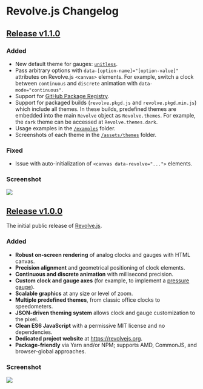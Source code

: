 Revolve.js Changelog
===



## [Release v1.1.0][v1.1.0]

### Added

- New default theme for gauges: [`unitless`][unt].
- Pass arbitrary options with `data-[option-name]="[option-value]"` attributes on Revolve.js `<canvas>` elements. For example, switch a clock between `continuous` and `discrete` animation with `data-mode="continuous"`.
- Support for [GitHub Package Registry][gpr].
- Support for packaged builds (`revolve.pkgd.js` and `revolve.pkgd.min.js`) which include all themes. In these builds, predefined themes are embedded into the main `Revolve` object as `Revolve.themes`. For example, the `dark` theme can be accessed at `Revolve.themes.dark`.
- Usage examples in the [`/examples`][ex] folder.
- Screenshots of each theme in the [`/assets/themes`][asth] folder.

### Fixed

- Issue with auto-initialization of `<canvas data-revolve="...">` elements.

### Screenshot

![][untimg]

[v1.1.0]: https://github.com/hacksalot/revolve.js/releases/tag/v1.1.0
[unt]: https://revolvejs.org/themes/unitless
[gpr]: https://github.com/features/package-registry
[untimg]: assets/themes/unitless.png
[ex]: examples/
[asth]: assets/themes/



## [Release v1.0.0][v1.0.0]

The initial public release of [Revolve.js][r].

### Added

- **Robust on-screen rendering** of analog clocks and gauges with HTML canvas.
- **Precision alignment** and geometrical positioning of clock elements.
- **Continuous and discrete animation** with millisecond precision.
- **Custom clock and gauge axes** (for example, to implement a [pressure gauge][1]).
- **Scalable graphics** at any size or level of zoom.
- **Multiple predefined themes**, from classic office clocks to speedometers.
- **JSON-driven theming system** allows clock and gauge customization to the pixel.
- **Clean ES6 JavaScript** with a permissive MIT license and no dependencies.
- **Dedicated project website** at https://revolvejs.org.
- **Package-friendly** via Yarn and/or NPM; supports AMD, CommonJS, and browser-global approaches.

### Screenshot

![][claimg]

[v1.0.0]: https://github.com/hacksalot/revolve.js/releases/tag/v1.0.0
[r]: https://revolvejs.org
[1]: https://revolvejs.org/themes/pressure
[claimg]: assets/themes/classic.png
